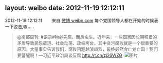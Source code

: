 layout: weibo
date: 2012-11-19 12:12:11
---
<meta name="referrer" content="no-referrer" />

2012-11-19 12:12:11  &nbsp;&nbsp;&nbsp;&nbsp;&nbsp;&nbsp; 来自 <a href="http://weibo.com/" rel="nofollow">微博 weibo.com</a>
每个党国领导人都在开始的时候表一下姿态,咳.....
>  @南都周刊: #语录#物必先腐，而后虫生。近年来，一些国家因长期积累的矛盾导致民怨载道、社会动荡、政权垮台，其中贪污腐败就是一个很重要的原因。大量事实告诉我们，腐败问题越演越烈，最终必然会亡党亡国！我们要警醒啊！—习近平政治局谈反腐 http://t.cn/zj26WZG ​​​
>  ![图片](https://ww1.sinaimg.cn/large/61d7cd94gw1dz04qpqxs7j.jpg)
